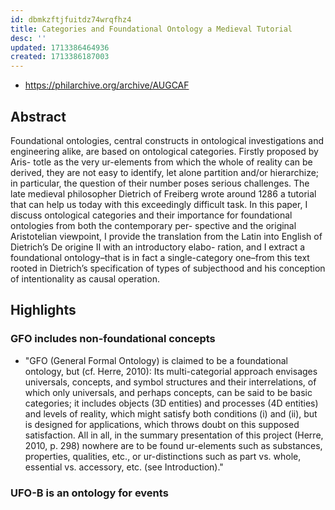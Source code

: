 ```yaml
---
id: dbmkzftjfuitdz74wrqfhz4
title: Categories and Foundational Ontology a Medieval Tutorial
desc: ''
updated: 1713386464936
created: 1713386187003
---
```


- https://philarchive.org/archive/AUGCAF


## Abstract

Foundational ontologies, central constructs in ontological investigations and engineering alike, are based on ontological categories. Firstly proposed by Aris- totle as the very ur-elements from which the whole of reality can be derived, they are not easy to identify, let alone partition and/or hierarchize; in particular, the question of their number poses serious challenges. The late medieval philosopher Dietrich of Freiberg wrote around 1286 a tutorial that can help us today with this exceedingly difficult task. In this paper, I discuss ontological categories and their importance for foundational ontologies from both the contemporary per- spective and the original Aristotelian viewpoint, I provide the translation from the Latin into English of Dietrich’s De origine II with an introductory elabo- ration, and I extract a foundational ontology–that is in fact a single-category one–from this text rooted in Dietrich’s specification of types of subjecthood and his conception of intentionality as causal operation.


## Highlights

### GFO includes non-foundational concepts

- "GFO (General Formal Ontology) is claimed to be a foundational ontology, but (cf. Herre, 2010): Its multi-categorial approach envisages universals, concepts, and symbol structures and their interrelations, of which only universals, and perhaps concepts, can be said to be basic categories; it includes objects (3D entities) and processes (4D entities) and levels of reality, which might satisfy both conditions (i) and (ii), but is designed for applications, which throws doubt on this supposed satisfaction. All in all, in the summary presentation of this project (Herre, 2010, p. 298) nowhere are to be found ur-elements such as substances, properties, qualities, etc., or ur-distinctions such as part vs. whole, essential vs. accessory, etc. (see Introduction)."

### UFO-B is an ontology for events